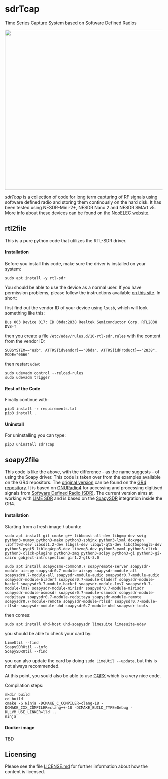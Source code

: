 # sdrTcap
Time Series Capture System based on Software Defined Radios 

<div style="margin-left:auto;margin-right:auto;text-align:center">
<img src="https://raw.githubusercontent.com/xaratustrah/sdrTcap/master/rsrc/sdrTcap.jpg" width="512">
</div>  

*sdrTcap* is a collection of code for long term capturing of RF signals using software defined radio and storing them continously on the hard disk. It has been tested using NESDR-Mini-2+, NESDR Nano 2 and NESDR SMArt v5. More info about these devices can be found on the [NooELEC website](https://support.nooelec.com/hc/en-us/articles/360005805834-NESDR-Series).


## rtl2file

This is a pure python code that utilizes the RTL-SDR driver.


#### Installation

Before you install this code, make sure the driver is installed on your system:

```
sudo apt install -y rtl-sdr
```

You should be able to use the device as a normal user. If you have permission problems, please follow the instructions available [on this site](https://pysdr.org/content/rtlsdr.html#rtl-sdr-background). In short:

first find out the vendor ID of your device using `lsusb`, which will look something like this:

```
Bus 003 Device 017: ID 0bda:2838 Realtek Semiconductor Corp. RTL2838 DVB-T
```

then you create a file `/etc/udev/rules.d/10-rtl-sdr.rules` with the content from the vendor ID:

```
SUBSYSTEM=="usb", ATTRS{idVendor}=="0bda", ATTRS{idProduct}=="2838", MODE="0666"
```

then restart `udev`:

```
sudo udevadm control --reload-rules
sudo udevadm trigger
```
#### Rest of the Code

Finally continue with:

```
pip3 install -r requirements.txt
pip3 install .
```

#### Uninstall

For uninstalling you can type:

```
pip3 uninstall sdrTcap
```

## soapy2file

This code is like the above, with the difference - as the name suggests - of using the Soapy driver. This code is taken over from the examples available on the GR4 repositors. The [original version](https://raw.githubusercontent.com/fair-acc/gnuradio4/refs/heads/main/blocks/soapy/src/soapy_example.cpp) can be found on the [GR4 repository](https://github.com/fair-acc/gnuradio4/tree/main). It is based on [GNURadio4](https://github.com/fair-acc/gnuradio4) for accessing and processing digitised signals from [Software Defined Radio (SDR)](https://de.wikipedia.org/wiki/Software_Defined_Radio). The current version aims at working with [LIME SDR](https://limemicro.com/boards/limesdr/) and is based on the [SoapySDR](https://github.com/pothosware/SoapySDR/wiki) integration inside the GR4.

#### Installation

Starting from a fresh image / ubuntu:

```
sudo apt install git cmake g++ libboost-all-dev libgmp-dev swig python3-numpy python3-mako python3-sphinx python3-lxml doxygen libfftw3-dev libsdl1.2-dev libgsl-dev libqwt-qt5-dev libqt5opengl5-dev python3-pyqt5 liblog4cpp5-dev libzmq3-dev python3-yaml python3-click python3-click-plugins python3-zmq python3-scipy python3-gi python3-gi-cairo gobject-introspection gir1.2-gtk-3.0

sudo apt install soapyosmo-common0.7 soapyremote-server soapysdr-module-airspy soapysdr0.7-module-airspy soapysdr-module-all soapysdr0.7-module-all soapysdr-module-audio soapysdr0.7-module-audio soapysdr-module-bladerf soapysdr0.7-module-bladerf soapysdr-module-hackrf soapysdr0.7-module-hackrf soapysdr-module-lms7 soapysdr0.7-module-lms7 soapysdr-module-mirisdr soapysdr0.7-module-mirisdr soapysdr-module-osmosdr soapysdr0.7-module-osmosdr soapysdr-module-redpitaya soapysdr0.7-module-redpitaya soapysdr-module-remote soapysdr0.7-module-remote soapysdr-module-rtlsdr soapysdr0.7-module-rtlsdr soapysdr-module-uhd soapysdr0.7-module-uhd soapysdr-tools
```

then comes:

```
sudo apt install uhd-host uhd-soapysdr limesuite limesuite-udev
```

you should be able to check your card by:

```
LimeUtil --find
SoapySDRUtil --info
SoapySDRUtil --find
```

you can also update the card by doing `sudo LimeUtil --update`, but this is not always recommended.

At this point, you sould also be able to use [GQRX](https://www.gqrx.dk/) which is a very nice code.


Compilation steps:

```
mkdir build
cd build
cmake -G Ninja -DCMAKE_C_COMPILER=clang-18 -DCMAKE_CXX_COMPILER=clang++-18 -DCMAKE_BUILD_TYPE=Debug -DLLVM_USE_LINKER=lld ..
ninja
```

#### Docker image

TBD


## Licensing

Please see the file [LICENSE.md](./LICENSE.md) for further information about how the content is licensed.


